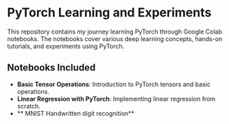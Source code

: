 # PyTorch Learning and Experiments

This repository contains my journey learning PyTorch through Google Colab notebooks. The notebooks cover various deep learning concepts, hands-on tutorials, and experiments using PyTorch.

## Notebooks Included
- **Basic Tensor Operations**: Introduction to PyTorch tensors and basic operations.
- **Linear Regression with PyTorch**: Implementing linear regression from scratch.
- ** MNIST Handwritten digit recognition**
